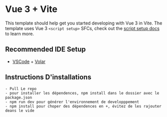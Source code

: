 # Vue 3 + Vite

This template should help get you started developing with Vue 3 in Vite. The template uses Vue 3 `<script setup>` SFCs, check out the [script setup docs](https://v3.vuejs.org/api/sfc-script-setup.html#sfc-script-setup) to learn more.

## Recommended IDE Setup

- [VSCode](https://code.visualstudio.com/) + [Volar](https://marketplace.visualstudio.com/items?itemName=johnsoncodehk.volar)


## Instructions D'installations

    - Pull Le repo
    - pour installer les dépendences, npm install dans le dossier avec le package.json
    - npm run dev pour générer l'environnement de developppement
    - npm install pour choper des dépendences en +, évitez de les rajouter deans le vide